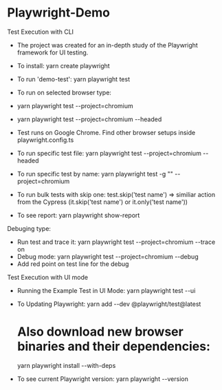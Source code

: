 

# Playwright-Demo
Test Execution with CLI
- The project was created for an in-depth study of the Playwright framework for UI testing.
- To install: yarn create playwright
- To run 'demo-test': yarn playwright test
- To run on selected browser type:
- yarn playwright test --project=chromium
- yarn playwright test --project=chromium --headed
- Test runs on Google Chrome. Find other browser setups inside playwright.config.ts
- To run specific test file:  yarn playwright test <adds full filename here> --project=chromium --headed
- To run specific test by name:  yarn playwright test -g "<test name>" --project=chromium
- To run bulk tests with skip one: test.skip('test name') => similiar action from the Cypress (it.skip('test name') or it.only('test name'))
  
- To see report: yarn playwright show-report
  
Debuging type:
- Run test and trace it: yarn playwright test --project=chromium --trace on
- Debug mode: yarn playwright test --project=chromium --debug
- Add red point on test line for the debug

Test Execution with UI mode
- Running the Example Test in UI Mode: yarn playwright test --ui

- To Updating Playwright:
  yarn add --dev @playwright/test@latest
  # Also download new browser binaries and their dependencies:
  yarn playwright install --with-deps
- To see current Playwright version: yarn playwright --version

